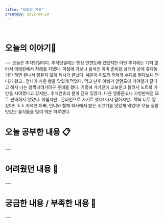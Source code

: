 ```yaml
---
title: "오늘의 기록"
createBy: 2022-09-10
---
```



<br>

<h2 style="font-size:26px; color:black ">오늘의 이야기🧧</h2>
--- 
오늘은 추석당일이다. 추석당일에는 항상 안면도에 있었지만 이번 추석에는 가지 않아서 이태원에서 차례를 지냈다. 
아침에 가보니 음식은 이미 준비된 상태라 상에 갖다놓기만 하면 끝나서 힘들지 않게 제사가 끝났다. 
혜윤이 이모와 엄마와 수다를 떨다보니 언니가 왔고.. 언니가 사온 빵을 맛있게 먹었다. 먹고 난후 아빠가 안면도에 가야할거 같다고 해서 나는 일찍내려가려구 준비를 했다. 기흥에 가기전에 교보문고 들려서 노트북 가방을 사야겠다고 갔지만.. 추석연휴라 문이 닫혀 있었다. 다른 영풍문고나 가방판매점 모두 판매하지 않았다. 아쉽지만.. 온라인으로 사기로 했다! 
다시 말하지만.. 맥북 너무 잘샀다!! ㅎㅎ 저녁엔 아빠, 언니와 함께 회사에서 받은 소고기를 맛있게 먹었다! 오늘 정말 맛있는 음식들을 많이 먹은 하루였다.

####  
<h2 style="font-size:26px; color:black ">오늘 공부한 내용 📋</h2>
---


<h2 style="font-size:26px; color:black ">어려웠던 내용 🤢</h2>
---

<h2 style="font-size:26px; color:black ">궁금한 내용 / 부족한 내용 🧐</h2>
---


